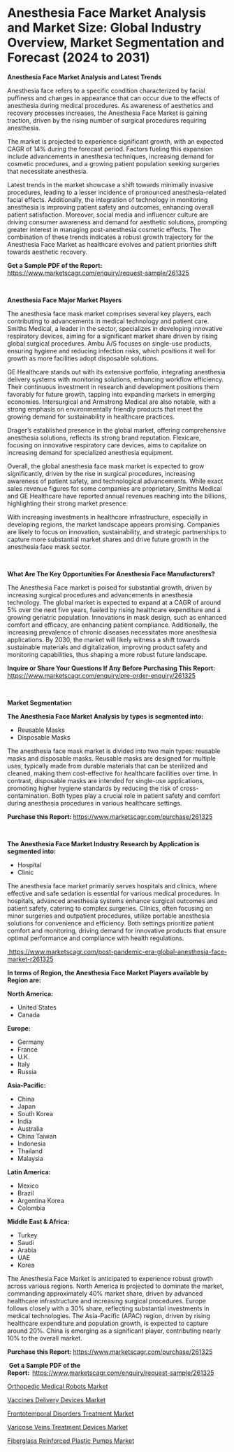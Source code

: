 <p><h1>Anesthesia Face Market Analysis and Market Size: Global Industry Overview, Market Segmentation and Forecast (2024 to 2031)</h1></p><p><strong>Anesthesia Face Market Analysis and Latest Trends</strong></p>
<p><p>Anesthesia face refers to a specific condition characterized by facial puffiness and changes in appearance that can occur due to the effects of anesthesia during medical procedures. As awareness of aesthetics and recovery processes increases, the Anesthesia Face Market is gaining traction, driven by the rising number of surgical procedures requiring anesthesia.</p><p>The market is projected to experience significant growth, with an expected CAGR of 14% during the forecast period. Factors fueling this expansion include advancements in anesthesia techniques, increasing demand for cosmetic procedures, and a growing patient population seeking surgeries that necessitate anesthesia. </p><p>Latest trends in the market showcase a shift towards minimally invasive procedures, leading to a lesser incidence of pronounced anesthesia-related facial effects. Additionally, the integration of technology in monitoring anesthesia is improving patient safety and outcomes, enhancing overall patient satisfaction. Moreover, social media and influencer culture are driving consumer awareness and demand for aesthetic solutions, prompting greater interest in managing post-anesthesia cosmetic effects. The combination of these trends indicates a robust growth trajectory for the Anesthesia Face Market as healthcare evolves and patient priorities shift towards aesthetic recovery.</p></p>
<p><strong>Get a Sample PDF of the Report:&nbsp;</strong> <a href="https://www.marketscagr.com/enquiry/request-sample/261325?utm_campaign=1610&utm_medium=2&utm_source=Github&utm_content=ia&utm_term=31102024&utm_id=anesthesia-face">https://www.marketscagr.com/enquiry/request-sample/261325</a></p>
<p>&nbsp;</p>
<p><strong>Anesthesia Face Major Market Players</strong></p>
<p><p>The anesthesia face mask market comprises several key players, each contributing to advancements in medical technology and patient care. Smiths Medical, a leader in the sector, specializes in developing innovative respiratory devices, aiming for a significant market share driven by rising global surgical procedures. Ambu A/S focuses on single-use products, ensuring hygiene and reducing infection risks, which positions it well for growth as more facilities adopt disposable solutions.</p><p>GE Healthcare stands out with its extensive portfolio, integrating anesthesia delivery systems with monitoring solutions, enhancing workflow efficiency. Their continuous investment in research and development positions them favorably for future growth, tapping into expanding markets in emerging economies. Intersurgical and Armstrong Medical are also notable, with a strong emphasis on environmentally friendly products that meet the growing demand for sustainability in healthcare practices.</p><p>Drager’s established presence in the global market, offering comprehensive anesthesia solutions, reflects its strong brand reputation. Flexicare, focusing on innovative respiratory care devices, aims to capitalize on increasing demand for specialized anesthesia equipment.</p><p>Overall, the global anesthesia face mask market is expected to grow significantly, driven by the rise in surgical procedures, increasing awareness of patient safety, and technological advancements. While exact sales revenue figures for some companies are proprietary, Smiths Medical and GE Healthcare have reported annual revenues reaching into the billions, highlighting their strong market presence.</p><p>With increasing investments in healthcare infrastructure, especially in developing regions, the market landscape appears promising. Companies are likely to focus on innovation, sustainability, and strategic partnerships to capture more substantial market shares and drive future growth in the anesthesia face mask sector.</p></p>
<p>&nbsp;</p>
<p><strong>What Are The Key Opportunities For Anesthesia Face Manufacturers?</strong></p>
<p><p>The Anesthesia Face market is poised for substantial growth, driven by increasing surgical procedures and advancements in anesthesia technology. The global market is expected to expand at a CAGR of around 5% over the next five years, fueled by rising healthcare expenditure and a growing geriatric population. Innovations in mask design, such as enhanced comfort and efficacy, are enhancing patient compliance. Additionally, the increasing prevalence of chronic diseases necessitates more anesthesia applications. By 2030, the market will likely witness a shift towards sustainable materials and digitalization, improving product safety and monitoring capabilities, thus shaping a more robust future landscape.</p></p>
<p><strong>Inquire or Share Your Questions If Any Before Purchasing This Report:</strong> <a href="https://www.marketscagr.com/enquiry/pre-order-enquiry/261325?utm_campaign=1610&utm_medium=2&utm_source=Github&utm_content=ia&utm_term=31102024&utm_id=anesthesia-face">https://www.marketscagr.com/enquiry/pre-order-enquiry/261325</a></p>
<p>&nbsp;</p>
<p><strong>Market Segmentation</strong></p>
<p><strong>The Anesthesia Face Market Analysis by types is segmented into:</strong></p>
<p><ul><li>Reusable Masks</li><li>Disposable Masks</li></ul></p>
<p><p>The anesthesia face mask market is divided into two main types: reusable masks and disposable masks. Reusable masks are designed for multiple uses, typically made from durable materials that can be sterilized and cleaned, making them cost-effective for healthcare facilities over time. In contrast, disposable masks are intended for single-use applications, promoting higher hygiene standards by reducing the risk of cross-contamination. Both types play a crucial role in patient safety and comfort during anesthesia procedures in various healthcare settings.</p></p>
<p><strong>Purchase this Report:&nbsp;</strong><a href="https://www.marketscagr.com/purchase/261325?utm_campaign=1610&utm_medium=2&utm_source=Github&utm_content=ia&utm_term=31102024&utm_id=anesthesia-face">https://www.marketscagr.com/purchase/261325</a></p>
<p>&nbsp;</p>
<p><strong>The Anesthesia Face Market Industry Research by Application is segmented into:</strong></p>
<p><ul><li>Hospital</li><li>Clinic</li></ul></p>
<p><p>The anesthesia face market primarily serves hospitals and clinics, where effective and safe sedation is essential for various medical procedures. In hospitals, advanced anesthesia systems enhance surgical outcomes and patient safety, catering to complex surgeries. Clinics, often focusing on minor surgeries and outpatient procedures, utilize portable anesthesia solutions for convenience and efficiency. Both settings prioritize patient comfort and monitoring, driving demand for innovative products that ensure optimal performance and compliance with health regulations.</p></p>
<p><a href="https://www.marketscagr.com/post-pandemic-era-global-anesthesia-face-market-r261325?utm_campaign=1610&utm_medium=2&utm_source=Github&utm_content=ia&utm_term=31102024&utm_id=anesthesia-face">&nbsp;https://www.marketscagr.com/post-pandemic-era-global-anesthesia-face-market-r261325</a></p>
<p><strong>In terms of Region, the Anesthesia Face Market Players available by Region are:</strong></p>
<p>
    <p> <strong> North America: </strong>
        <ul>
            <li>United States</li>
            <li>Canada</li>
        </ul>
        </p> 
    <p> <strong> Europe: </strong>
        <ul>
            <li>Germany</li>
            <li>France</li>
            <li>U.K.</li>
            <li>Italy</li>
            <li>Russia</li>
        </ul>
        </p> 
    <p> <strong> Asia-Pacific: </strong>
        <ul>
            <li>China</li>
            <li>Japan</li>
            <li>South Korea</li>
            <li>India</li>
            <li>Australia</li>
            <li>China Taiwan</li>
            <li>Indonesia</li>
            <li>Thailand</li>
            <li>Malaysia</li>
        </ul>
        </p> 
    <p> <strong> Latin America: </strong>
        <ul>
            <li>Mexico</li>
            <li>Brazil</li>
            <li>Argentina Korea</li>
            <li>Colombia</li>
        </ul>
        </p> 
    <p> <strong> Middle East & Africa: </strong>
        <ul>
            <li>Turkey</li>
            <li>Saudi</li>
            <li>Arabia</li>
            <li>UAE</li>
            <li>Korea</li>
        </ul>
    </p>
    </p>
<p><p>The Anesthesia Face Market is anticipated to experience robust growth across various regions. North America is projected to dominate the market, commanding approximately 40% market share, driven by advanced healthcare infrastructure and increasing surgical procedures. Europe follows closely with a 30% share, reflecting substantial investments in medical technologies. The Asia-Pacific (APAC) region, driven by rising healthcare expenditure and population growth, is expected to capture around 20%. China is emerging as a significant player, contributing nearly 10% to the overall market.</p></p>
<p><strong>Purchase this Report: </strong><a href="https://www.marketscagr.com/purchase/261325?utm_campaign=1610&utm_medium=2&utm_source=Github&utm_content=ia&utm_term=31102024&utm_id=anesthesia-face">https://www.marketscagr.com/purchase/261325</a></p>
<p>&nbsp;<strong>Get a Sample PDF of the Report:&nbsp;&nbsp;</strong><a href="https://www.marketscagr.com/enquiry/request-sample/261325?utm_campaign=1610&utm_medium=2&utm_source=Github&utm_content=ia&utm_term=31102024&utm_id=anesthesia-face">https://www.marketscagr.com/enquiry/request-sample/261325</a></p>
<p><strong></strong></p>
<p><p><a href="https://www.linkedin.com/pulse/orthopedic-medical-robots-market-size-share-analysis-growth-v8qce?utm_campaign=1610&utm_medium=2&utm_source=Github&utm_content=ia&utm_term=31102024&utm_id=anesthesia-face">Orthopedic Medical Robots Market</a></p><p><a href="https://www.linkedin.com/pulse/investment-opportunities-vaccines-delivery-devices-sector-dlf6e?utm_campaign=1610&utm_medium=2&utm_source=Github&utm_content=ia&utm_term=31102024&utm_id=anesthesia-face">Vaccines Delivery Devices Market</a></p><p><a href="https://www.linkedin.com/pulse/analyzing-frontotemporal-disorders-treatment-market-dynamics-n8wqe?utm_campaign=1610&utm_medium=2&utm_source=Github&utm_content=ia&utm_term=31102024&utm_id=anesthesia-face">Frontotemporal Disorders Treatment Market</a></p><p><a href="https://www.linkedin.com/pulse/strategic-market-insights-global-varicose-veins-treatment-ibice?utm_campaign=1610&utm_medium=2&utm_source=Github&utm_content=ia&utm_term=31102024&utm_id=anesthesia-face">Varicose Veins Treatment Devices Market</a></p><p><a href="https://www.linkedin.com/pulse/fiberglass-reinforced-plastic-pumps-market-overview-gltee?utm_campaign=1610&utm_medium=2&utm_source=Github&utm_content=ia&utm_term=31102024&utm_id=anesthesia-face">Fiberglass Reinforced Plastic Pumps Market</a></p></p>